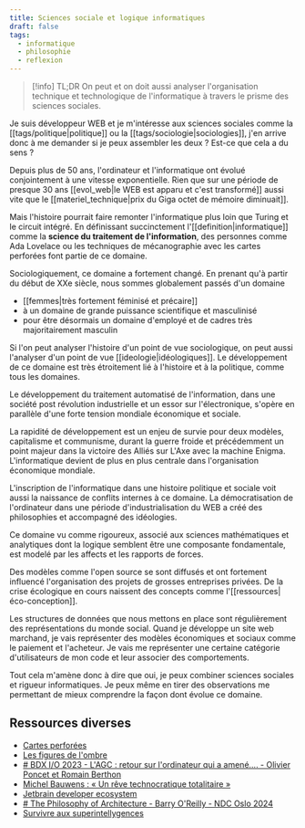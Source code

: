 ```yaml
---
title: Sciences sociale et logique informatiques
draft: false
tags:
  - informatique
  - philosophie
  - reflexion
---
```


> [!info] TL;DR
> On peut et on doit aussi analyser l'organisation technique et technologique de l'informatique à travers le prisme des sciences sociales.

Je suis développeur WEB et je m'intéresse aux sciences sociales comme la [[tags/politique|politique]] ou la [[tags/sociologie|sociologies]], j'en arrive donc à me demander si je peux assembler les deux ? Est-ce que cela a du sens ?

Depuis plus de 50 ans, l'ordinateur et l'informatique ont évolué conjointement à une vitesse exponentielle. Rien que sur une période de presque 30 ans [[evol_web|le WEB est apparu et c'est transformé]] aussi vite que le [[materiel_technique|prix du Giga octet de mémoire diminuait]].

Mais l'histoire pourrait faire remonter l'informatique plus loin que Turing et le circuit intégré. En définissant succinctement l'[[definition|informatique]] comme la **science du traitement de l'information**, des personnes comme Ada Lovelace ou les techniques de mécanographie avec les cartes perforées font partie de ce domaine.

Sociologiquement, ce domaine a fortement changé. En prenant qu'à partir du début de XXe siècle, nous sommes globalement passés d'un domaine

- [[femmes|très fortement féminisé et précaire]]
- à un domaine de grande puissance scientifique et masculinisé
- pour être désormais un domaine d'employé et de cadres très majoritairement masculin

Si l'on peut analyser l'histoire d'un point de vue sociologique, on peut aussi l'analyser d'un point de vue [[ideologie|idéologiques]]. Le développement de ce domaine est très étroitement lié à l'histoire et à la politique, comme tous les domaines.

Le développement du traitement automatisé de l'information, dans une société post révolution industrielle et un essor sur l'électronique, s'opère en parallèle d'une forte tension mondiale économique et sociale.

La rapidité de développement est un enjeu de survie pour deux modèles, capitalisme et communisme, durant la guerre froide et précédemment un point majeur dans la victoire des Alliés sur L'Axe avec la machine Enigma. L'informatique devient de plus en plus centrale dans l'organisation économique mondiale.

L'inscription de l'informatique dans une histoire politique et sociale voit aussi la naissance de conflits internes à ce domaine. La démocratisation de l'ordinateur dans une période d'industrialisation du WEB a créé des philosophies et accompagné des idéologies.

Ce domaine vu comme rigoureux, associé aux sciences mathématiques et analytiques dont la logique semblent être une composante fondamentale, est modelé par les affects et les rapports de forces.

Des modèles comme l'open source se sont diffusés et ont fortement influencé l'organisation des projets de grosses entreprises privées. De la crise écologique en cours naissent des concepts comme l'[[ressources|éco-conception]].

Les structures de données que nous mettons en place sont régulièrement des représentations du monde social. Quand je développe un site web marchand, je vais représenter des modèles économiques et sociaux comme le paiement et l'acheteur. Je vais me représenter une certaine catégorie d'utilisateurs de mon code et leur associer des comportements.

Tout cela m'amène donc à dire que oui, je peux combiner sciences sociales et rigueur informatiques. Je peux même en tirer des observations me permettant de mieux comprendre la façon dont évolue ce domaine.

## Ressources diverses

- [Cartes perforées](https://www.france-ioi.org/algo/task.php?idChapter=232&iOrder=0&idCourse=907&idTask=907&bPrintable=1)
- [Les figures de l'ombre](https://www.allocine.fr/film/fichefilm_gen_cfilm=219070.html)
- [# BDX I/O 2023 - L'AGC : retour sur l'ordinateur qui a amené.... - Olivier Poncet et Romain Berthon](https://www.youtube.com/watch?v=y--tOhotacc&list=PLUJzERpatfsVMOzcD4ZpsOvrZzQW-5O1F&index=4)
- [Michel Bauwens : « Un rêve technocratique totalitaire »](https://www.lemonde.fr/economie/article/2016/04/18/michel-bauwens-un-reve-technocratique-totalitaire_4904154_3234.html)
- [Jetbrain developer ecosystem](https://www.jetbrains.com/lp/devecosystem-2023/demographics/)
- [# The Philosophy of Architecture - Barry O'Reilly - NDC Oslo 2024](https://www.youtube.com/watch?v=H8ZOp8ayluU)
- [Survivre aux superintellygences](https://www.youtube.com/watch?v=v_sz0elq0eo)

